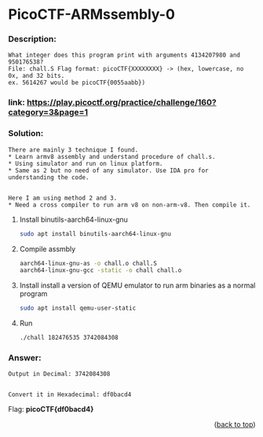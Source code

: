 # PicoCTF-ARMssembly-0
### Description:
    What integer does this program print with arguments 4134207980 and 950176538? 
    File: chall.S Flag format: picoCTF{XXXXXXXX} -> (hex, lowercase, no 0x, and 32 bits. 
    ex. 5614267 would be picoCTF{0055aabb})


### link: https://play.picoctf.org/practice/challenge/160?category=3&page=1

### Solution:

    There are mainly 3 technique I found. 
    * Learn armv8 assembly and understand procedure of chall.s.
    * Using simulator and run on linux platform.
    * Same as 2 but no need of any simulator. Use IDA pro for understanding the code.   
    
    
    Here I am using method 2 and 3.
    * Need a cross compiler to run arm v8 on non-arm-v8. Then compile it.
    
1. Install binutils-aarch64-linux-gnu
   ```sh
   sudo apt install binutils-aarch64-linux-gnu
   ```
3. Compile assmbly
   ```sh
   aarch64-linux-gnu-as -o chall.o chall.S
   aarch64-linux-gnu-gcc -static -o chall chall.o
   ```
4. Install install a version of QEMU emulator to run arm binaries as a normal program
   ```sh
   sudo apt install qemu-user-static
   ```
5. Run
   ```sh
   ./chall 182476535 3742084308
   ```
### Answer:
    Output in Decimal: 3742084308
    
    
    Convert it in Hexadecimal: df0bacd4
    
    
Flag: <b>picoCTF{df0bacd4}</b>

<p align="right">(<a href="#readme-top">back to top</a>)</p>
